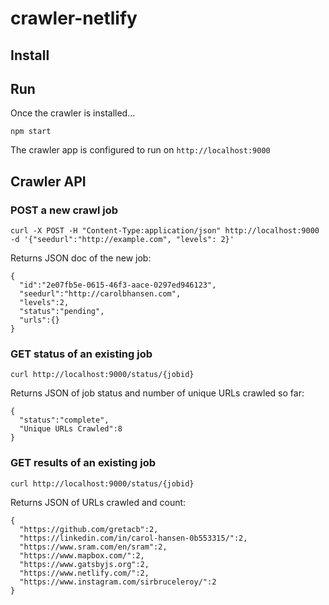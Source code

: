 # crawler-netlify

## Install

## Run

Once the crawler is installed...
```
npm start
```

The crawler app is configured to run on `http://localhost:9000`

## Crawler API

### POST a new crawl job

    curl -X POST -H "Content-Type:application/json" http://localhost:9000 -d '{"seedurl":"http://example.com", "levels": 2}'

Returns JSON doc of the new job:

    {
      "id":"2e07fb5e-0615-46f3-aace-0297ed946123",
      "seedurl":"http://carolbhansen.com",
      "levels":2,
      "status":"pending",
      "urls":{}
    }

### GET status of an existing job

    curl http://localhost:9000/status/{jobid}

Returns JSON of job status and number of unique URLs crawled so far:

    {
      "status":"complete",
      "Unique URLs Crawled":8
    }

### GET results of an existing job

    curl http://localhost:9000/status/{jobid}

Returns JSON of URLs crawled and count:

    { 
      "https://github.com/gretacb":2,
      "https://linkedin.com/in/carol-hansen-0b553315/":2,
      "https://www.sram.com/en/sram":2,
      "https://www.mapbox.com/":2,
      "https://www.gatsbyjs.org":2,
      "https://www.netlify.com/":2,
      "https://www.instagram.com/sirbruceleroy/":2
    }
